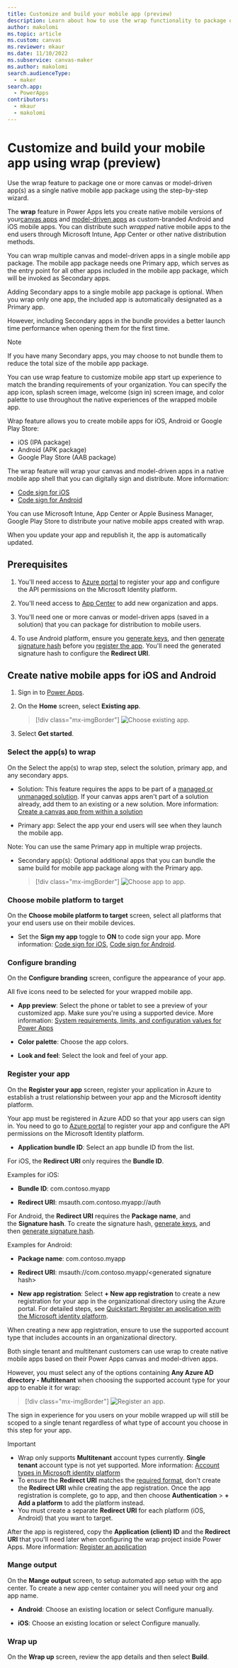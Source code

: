 ```yaml
---
title: Customize and build your mobile app (preview)
description: Learn about how to use the wrap functionality to package one or more canvas apps into a native mobile app package.
author: makolomi
ms.topic: article
ms.custom: canvas
ms.reviewer: mkaur
ms.date: 11/10/2022
ms.subservice: canvas-maker
ms.author: makolomi
search.audienceType: 
  - maker
search.app: 
  - PowerApps
contributors:
  - mkaur
  - makolomi
---
```


# Customize and build your mobile app using wrap (preview)

Use the wrap feature to package one or more canvas or model-driven app(s) as a single native mobile app package using the step-by-step wizard.

The **wrap** feature in Power Apps lets you create native mobile versions of your[canvas apps](../../canvas-apps/getting-started.md) and [model-driven apps](../../model-driven-apps/model-driven-app-overview.md) as custom-branded Android and iOS mobile apps. You can distribute such *wrapped* native mobile apps to the end users through Microsoft Intune, App Center or other native distribution methods.

You can wrap multiple canvas and model-driven apps in a single mobile app package. The mobile app package needs one Primary app, which serves as the entry point for all other apps included in the mobile app package, which will be invoked as Secondary apps.

Adding Secondary apps to a single mobile app package is optional. When you wrap only one app, the included app is automatically designated as a Primary app.

However, including Secondary apps in the bundle provides a better launch time performance when opening them for the first time.

> [!NOTE]
> If you have many Secondary apps, you may choose to not bundle them to reduce the total size of the mobile app package.

You can use wrap feature to customize mobile app start up experience to match the branding requirements of your organization. You can specify the app icon, splash screen image, welcome (sign in) screen image, and color palette to use throughout the native experiences of the wrapped mobile app.

Wrap feature allows you to create mobile apps for iOS, Android or Google Play Store:

- iOS (IPA package)
- Android (APK package)
- Google Play Store (AAB package)

The wrap feature will wrap your canvas and model-driven apps in a native mobile app shell that you can digitally sign and distribute. More information:

- [Code sign for iOS](code-sign-ios.md)
- [Code sign for Android](code-sign-android.md)

You can use Microsoft Intune, App Center or Apple Business Manager, Google Play Store to distribute your native mobile apps created with wrap.

When you update your app and republish it, the app is automatically updated.

## Prerequisites

1. You'll need access to [Azure portal](https://portal.azure.com/) to register your app and configure the API permissions on the Microsoft Identity platform.

2. You'll need access to [App Center](https://appcenter.ms/) to add new organization and apps.

3. You'll need one or more canvas or model-driven apps (saved in a solution) that you can package for distribution to mobile users.

4. To use Android platform, ensure you [<u>generate keys</u>](code-sign-android.md#generate-keys), and then [generate signature hash](code-sign-android.md#generate-signature-hash) before you [<u>register the app</u>](how-to.md#app-registration). You'll need the generated signature hash to configure the **Redirect URI**.

## Create native mobile apps for iOS and Android

1. Sign in to [Power Apps](https://make.powerapp.com/).

2. On the **Home** screen, select **Existing app**.

   > [!div class="mx-imgBorder"] 
   > ![Choose existing app.](media/how-to-v2/wrap-0.png "Choose existing app")

3. Select **Get started**.

### Select the app(s) to wrap

On the Select the app(s) to wrap step, select the solution, primary app, and any secondary apps.

- Solution: This feature requires the apps to be part of a  [managed or unmanaged solution](/power-platform/alm/solution-concepts-alm#managed-and-unmanaged-solutions). If your canvas apps aren't part of a solution already, add them to an existing or a new solution. More information: [Create a canvas app from within a solution](../../canvas-apps/add-app-solution.md#link-an-existing-canvas-app-to-a-solution)  

- Primary app: Select the app your end users will see when they launch the mobile app.

Note: You can use the same Primary app in multiple wrap projects.

- Secondary app(s): Optional additional apps that you can bundle the same build for mobile app package along with the Primary app.

  > [!div class="mx-imgBorder"] 
  > ![Choose app to app.](media/how-to-v2/wrap-1.png "Choose app to wrap")

### Choose mobile platform to target

On the **Choose mobile platform to target** screen, select all platforms that your end users use on their mobile devices.

- Set the **Sign my app** toggle to **ON** to code sign your app. More information: [Code sign for iOS](code-sign-ios.md), [Code sign for Android](code-sign-android.md).

### Configure branding

On the **Configure branding** screen, configure the appearance of your app.

All five icons need to be selected for your wrapped mobile app.

- **App preview**: Select the phone or tablet to see a preview of your customized app. Make sure you're using a supported device. More information: [System requirements, limits, and configuration values for Power Apps](../../../limits-and-config.md#supported-platforms-for-running-apps-using-the-power-apps-mobile-app)

- **Color palette**: Choose the app colors.

- **Look and feel**: Select the look and feel of your app.

### Register your app

On the **Register your app** screen, register your application in Azure to establish a trust relationship between your app and the Microsoft identity platform.

Your app must be registered in Azure ADD so that your app users can sign in. You need to go to [Azure portal](https://portal.azure.com/) to register your app and configure the API permissions on the Microsoft Identity platform.

- **Application bundle ID**: Select an app bundle ID from the list.

For iOS, the **Redirect URI** only requires the **Bundle ID**.

Examples for iOS:

- **Bundle ID**: com.contoso.myapp

- **Redirect URI**: msauth.com.contoso.myapp://auth

For Android, the **Redirect URI** requires the **Package name**, and the **Signature hash**. To create the signature hash, [generate keys](code-sign-android.md#generate-keys), and then [generate signature hash](code-sign-android.md#generate-signature-hash).

Examples for Android:

- **Package name**: com.contoso.myapp

- **Redirect URI**: msauth://com.contoso.myapp/&lt;generated signature hash&gt;

- **New app registration**: Select **+ New app registration** to create a new registration for your app in the organizational directory using the Azure portal. For detailed steps, see [Quickstart: Register an application with the Microsoft identity platform](/azure/active-directory/develop/quickstart-register-app).

When creating a new app registration, ensure to use the supported account type that includes accounts in an organizational directory.

Both single tenant and multitenant customers can use wrap to create native mobile apps based on their Power Apps canvas and model-driven apps.

However, you must select any of the options containing **Any Azure AD directory - Multitenant** when choosing the supported account type for your app to enable it for wrap:

 > [!div class="mx-imgBorder"] 
 > ![Register an app.](media/how-to-v2/wrap-2.png "Register an app")
    
The sign in experience for you users on your mobile wrapped up will still be scoped to a single tenant regardless of what type of account you choose in this step for your app.

> [!IMPORTANT]
> - Wrap only supports **Multitenant** account types currently. **Single tenant** account type is not yet supported. More information: [Account types in Microsoft identity platform](/azure/active-directory/develop/v2-supported-account-types)
> - To ensure the **Redirect URI** matches the [required format](how-to.md#redirect-uri-format), don't create the **Redirect URI** while creating the app registration. Once the app registration is complete, go to app, and then choose **Authentication** &gt; **+ Add a platform** to add the platform instead.
> - You must create a separate **Redirect URI** for each platform (iOS, Android) that you want to target.

After the app is registered, copy the **Application (client) ID** and the **Redirect URI** that you'll need later when configuring the wrap project inside Power Apps. More information: [Register an application](/azure/active-directory/develop/quickstart-register-app#register-an-application)

### Mange output

On the **Mange output** screen, to setup automated app setup with the app center. To create a new app center container you will need your org and app name.

- **Android**: Choose an existing location or select Configure manually.

- **iOS**: Choose an existing location or select Configure manually.

### Wrap up

On the **Wrap up** screen, review the app details and then select **Build**.
